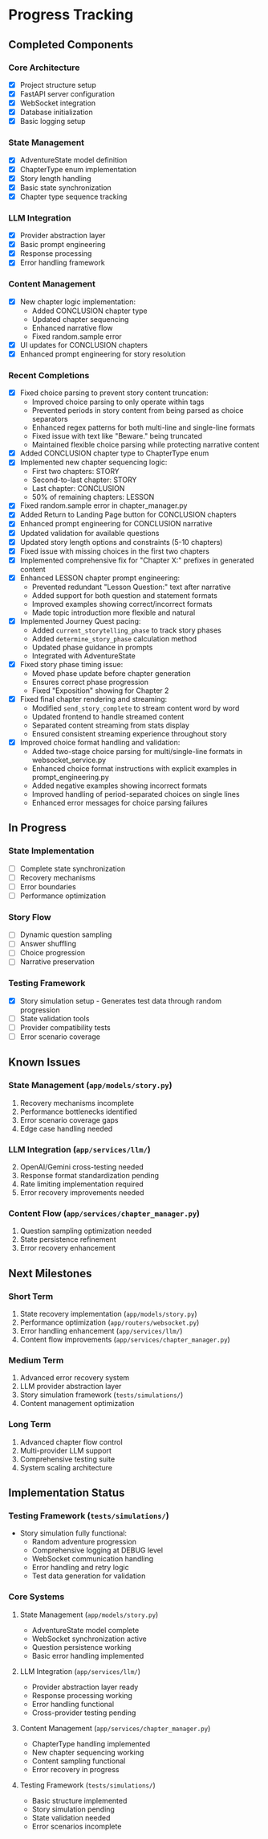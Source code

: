 # Progress Tracking

## Completed Components

### Core Architecture
- [x] Project structure setup
- [x] FastAPI server configuration
- [x] WebSocket integration
- [x] Database initialization
- [x] Basic logging setup

### State Management
- [x] AdventureState model definition
- [x] ChapterType enum implementation
- [x] Story length handling
- [x] Basic state synchronization
- [x] Chapter type sequence tracking

### LLM Integration
- [x] Provider abstraction layer
- [x] Basic prompt engineering
- [x] Response processing
- [x] Error handling framework

### Content Management
- [x] New chapter logic implementation:
  * Added CONCLUSION chapter type
  * Updated chapter sequencing
  * Enhanced narrative flow
  * Fixed random.sample error
- [x] UI updates for CONCLUSION chapters
- [x] Enhanced prompt engineering for story resolution

### Recent Completions
- [x] Fixed choice parsing to prevent story content truncation:
  * Improved choice parsing to only operate within <CHOICES> tags
  * Prevented periods in story content from being parsed as choice separators
  * Enhanced regex patterns for both multi-line and single-line formats
  * Fixed issue with text like "Beware." being truncated
  * Maintained flexible choice parsing while protecting narrative content
- [x] Added CONCLUSION chapter type to ChapterType enum
- [x] Implemented new chapter sequencing logic:
  * First two chapters: STORY
  * Second-to-last chapter: STORY
  * Last chapter: CONCLUSION
  * 50% of remaining chapters: LESSON
- [x] Fixed random.sample error in chapter_manager.py
- [x] Added Return to Landing Page button for CONCLUSION chapters
- [x] Enhanced prompt engineering for CONCLUSION narrative
- [x] Updated validation for available questions
- [x] Updated story length options and constraints (5-10 chapters)
- [x] Fixed issue with missing choices in the first two chapters
- [x] Implemented comprehensive fix for "Chapter X:" prefixes in generated content
- [x] Enhanced LESSON chapter prompt engineering:
  * Prevented redundant "Lesson Question:" text after narrative
  * Added support for both question and statement formats
  * Improved examples showing correct/incorrect formats
  * Made topic introduction more flexible and natural
- [x] Implemented Journey Quest pacing:
  * Added `current_storytelling_phase` to track story phases
  * Added `determine_story_phase` calculation method
  * Updated phase guidance in prompts
  * Integrated with AdventureState
- [x] Fixed story phase timing issue:
  * Moved phase update before chapter generation
  * Ensures correct phase progression
  * Fixed "Exposition" showing for Chapter 2
- [x] Fixed final chapter rendering and streaming:
  * Modified `send_story_complete` to stream content word by word
  * Updated frontend to handle streamed content
  * Separated content streaming from stats display
  * Ensured consistent streaming experience throughout story
- [x] Improved choice format handling and validation:
  * Added two-stage choice parsing for multi/single-line formats in websocket_service.py
  * Enhanced choice format instructions with explicit examples in prompt_engineering.py
  * Added negative examples showing incorrect formats
  * Improved handling of period-separated choices on single lines
  * Enhanced error messages for choice parsing failures

## In Progress

### State Implementation
- [ ] Complete state synchronization
- [ ] Recovery mechanisms
- [ ] Error boundaries
- [ ] Performance optimization

### Story Flow
- [ ] Dynamic question sampling
- [ ] Answer shuffling
- [ ] Choice progression
- [ ] Narrative preservation

### Testing Framework
- [x] Story simulation setup - Generates test data through random progression
- [ ] State validation tools
- [ ] Provider compatibility tests
- [ ] Error scenario coverage

## Known Issues

### State Management (`app/models/story.py`)
1. Recovery mechanisms incomplete
2. Performance bottlenecks identified
3. Error scenario coverage gaps
4. Edge case handling needed

### LLM Integration (`app/services/llm/`)
2. OpenAI/Gemini cross-testing needed
3. Response format standardization pending
4. Rate limiting implementation required
5. Error recovery improvements needed

### Content Flow (`app/services/chapter_manager.py`)
1. Question sampling optimization needed
2. State persistence refinement
3. Error recovery enhancement

## Next Milestones

### Short Term
1. State recovery implementation (`app/models/story.py`)
2. Performance optimization (`app/routers/websocket.py`)
3. Error handling enhancement (`app/services/llm/`)
4. Content flow improvements (`app/services/chapter_manager.py`)

### Medium Term
1. Advanced error recovery system
2. LLM provider abstraction layer
3. Story simulation framework (`tests/simulations/`)
4. Content management optimization

### Long Term
1. Advanced chapter flow control
2. Multi-provider LLM support
3. Comprehensive testing suite
4. System scaling architecture

## Implementation Status

### Testing Framework (`tests/simulations/`)
- Story simulation fully functional:
  * Random adventure progression
  * Comprehensive logging at DEBUG level
  * WebSocket communication handling
  * Error handling and retry logic
  * Test data generation for validation

### Core Systems
1. State Management (`app/models/story.py`)
   - AdventureState model complete
   - WebSocket synchronization active
   - Question persistence working
   - Basic error handling implemented

2. LLM Integration (`app/services/llm/`)
   - Provider abstraction layer ready
   - Response processing working
   - Error handling functional
   - Cross-provider testing pending

3. Content Management (`app/services/chapter_manager.py`)
   - ChapterType handling implemented
   - New chapter sequencing working
   - Content sampling functional
   - Error recovery in progress

4. Testing Framework (`tests/simulations/`)
   - Basic structure implemented
   - Story simulation pending
   - State validation needed
   - Error scenarios incomplete
